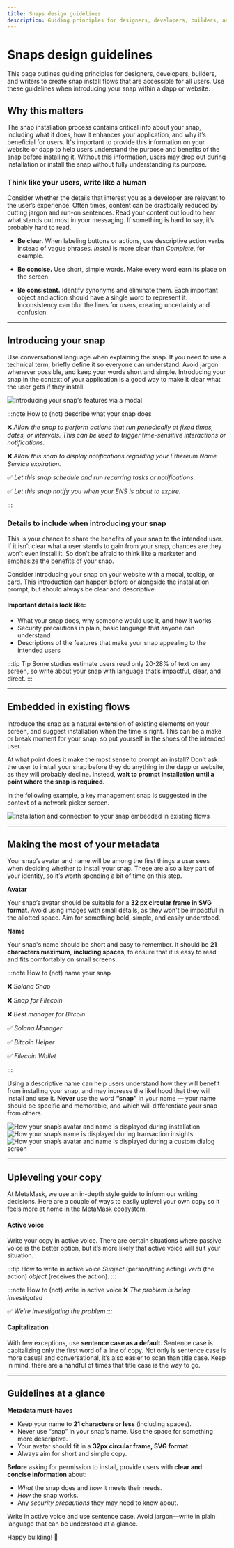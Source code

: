 ```yaml
---
title: Snaps design guidelines
description: Guiding principles for designers, developers, builders, and writers to create snap install flows that are accessible for all types of users.
---
```


# Snaps design guidelines

This page outlines guiding principles for designers, developers, builders, and writers to create snap install flows that are accessible for all users. Use these guidelines when introducing your snap within a dapp or website.

## Why this matters

The snap installation process contains critical info about your snap, including what it does, how it enhances your application, and why it’s beneficial for users. It's important to provide this information on your website or dapp to help users understand the purpose and benefits of the snap before installing it. Without this information, users may drop out during installation or install the snap without fully understanding its purpose.

### Think like your users, write like a human

Consider whether the details that interest you as a developer are relevant to the user’s experience. Often times, content can be drastically reduced by cutting jargon and run-on sentences. Read your content out loud to hear what stands out most in your messaging. If something is hard to say, it’s probably hard to read.

- **Be clear.**
  When labeling buttons or actions, use descriptive action verbs instead of vague phrases. _Install_ is more clear than _Complete_, for example.

- **Be concise.**
  Use short, simple words. Make every word earn its place on the screen.

- **Be consistent.**
  Identify synonyms and eliminate them. Each important object and action should have a single word to represent it. Inconsistency can blur the lines for users, creating uncertainty and confusion.

---

## Introducing your snap

Use conversational language when explaining the snap. If you need to use a technical term, briefly define it so everyone can understand. Avoid jargon whenever possible, and keep your words short and simple. Introducing your snap in the context of your application is a good way to make it clear what the user gets if they install.

![Introducing your snap's features via a modal](../assets/install-modal.png)

:::note How to (not) describe what your snap does

❌ _Allow the snap to perform actions that run periodically at fixed times, dates, or intervals. This can be used to trigger time-sensitive interactions or notifications._

❌ _Allow this snap to display notifications regarding your Ethereum Name Service expiration._

✅ _Let this snap schedule and run recurring tasks or notifications._

✅ _Let this snap notify you when your ENS is about to expire._

:::

### Details to include when introducing your snap

This is your chance to share the benefits of your snap to the intended user. If it isn’t clear what a user stands to gain from your snap, chances are they won’t even install it. So don’t be afraid to think like a marketer and emphasize the benefits of your snap.

Consider introducing your snap on your website with a modal, tooltip, or card. This introduction can happen before or alongside the installation prompt, but should always be clear and descriptive.

#### Important details look like:

- What your snap does, why someone would use it, and how it works
- Security precautions in plain, basic language that anyone can understand
- Descriptions of the features that make your snap appealing to the intended users

:::tip Tip
Some studies estimate users read only 20-28% of text on any screen, so write about your snap with language that’s impactful, clear, and direct.
:::

---

## Embedded in existing flows

Introduce the snap as a natural extension of existing elements on your screen, and suggest installation when the time is right. This can be a make or break moment for your snap, so put yourself in the shoes of the intended user.

At what point does it make the most sense to prompt an install? Don’t ask the user to install your snap before they do anything in the dapp or website, as they will probably decline. Instead, **wait to prompt installation** **until a point where the snap is required**.

In the following example, a key management snap is suggested in the context of a network picker screen.

![Installation and connection to your snap embedded in existing flows](../assets/picker.png)

---

## Making the most of your metadata

Your snap’s avatar and name will be among the first things a user sees when deciding whether to install your snap. These are also a key part of your identity, so it’s worth spending a bit of time on this step.

**Avatar**

Your snap’s avatar should be suitable for a **32 px circular frame in SVG format**. Avoid using images with small details, as they won't be impactful in the allotted space. Aim for something bold, simple, and easily understood.

**Name**

Your snap's name should be short and easy to remember. It should be **21 characters maximum**, **including spaces**, to ensure that it is easy to read and fits comfortably on small screens.

:::note How to (not) name your snap

❌ _Solana Snap_

❌ _Snap for Filecoin_

❌ _Best manager for Bitcoin_

✅ _Solana Manager_

✅ _Bitcoin Helper_

✅ _Filecoin Wallet_

:::

Using a descriptive name can help users understand how they will benefit from installing your snap, and may increase the likelihood that they will install and use it. **Never** use the word **“snap”** in your name — your name should be specific and memorable, and which will differentiate your snap from others.

![How your snap’s avatar and name is displayed during installation](../assets/install.png)
![How your snap’s name is displayed during transaction insights](../assets/insights.png)
![How your snap’s avatar and name is displayed during a custom dialog screen](../assets/dialog.png)

---

## Upleveling your copy

At MetaMask, we use an in-depth style guide to inform our writing decisions. Here are a couple of ways to easily uplevel your own copy so it feels more at home in the MetaMask ecosystem.

#### Active voice

Write your copy in active voice. There are certain situations where passive voice is the better option, but it’s more likely that active voice will suit your situation.

:::tip How to write in active voice
_Subject_ (person/thing acting) _verb_ (the action) _object_ (receives the action).
:::

:::note How to (not) write in active voice
❌ _The problem is being investigated_

✅ _We’re investigating the problem_
:::

#### Capitalization

With few exceptions, use **sentence case as a default**. Sentence case is capitalizing only the first word of a line of copy. Not only is sentence case is more casual and conversational, it’s also easier to scan than title case. Keep in mind, there are a handful of times that title case is the way to go.

---

## Guidelines at a glance

**Metadata must-haves**

- Keep your name to **21 characters or less** (including spaces).
- Never use “snap” in your snap’s name. Use the space for something more descriptive.
- Your avatar should fit in a **32px circular frame, SVG format**.
- Always aim for short and simple copy.

**Before** asking for permission to install, provide users with **clear and concise information** about:

- _What_ the snap does and _how_ it meets their needs.
- _How_ the snap works.
- Any _security precautions_ they may need to know about.

Write in active voice and use sentence case. Avoid jargon—write in plain language that can be understood at a glance.

Happy building! 👋
